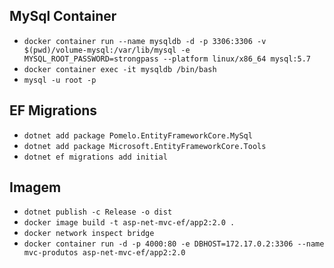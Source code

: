 ## MySql Container

* ```docker container run --name mysqldb -d -p 3306:3306 -v $(pwd)/volume-mysql:/var/lib/mysql -e MYSQL_ROOT_PASSWORD=strongpass --platform linux/x86_64 mysql:5.7```
* ```docker container exec -it mysqldb /bin/bash```
* ```mysql -u root -p```

## EF Migrations

* ```dotnet add package Pomelo.EntityFrameworkCore.MySql```
* ```dotnet add package Microsoft.EntityFrameworkCore.Tools```
* ```dotnet ef migrations add initial```

## Imagem

* ```dotnet publish -c Release -o dist```
* ```docker image build -t asp-net-mvc-ef/app2:2.0 .```
* ```docker network inspect bridge```
* ```docker container run -d -p 4000:80 -e DBHOST=172.17.0.2:3306 --name mvc-produtos asp-net-mvc-ef/app2:2.0```